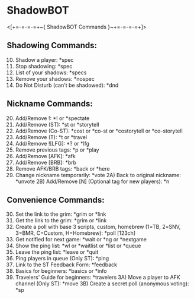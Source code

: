 # ShadowBOT

<[+=-=-=-=+~{ ShadowBOT Commands }~+=-=-=-=+]>

Shadowing Commands:
-------------------
10) Shadow a player:      *spec <player>
11) Stop shadowing:       *spec
12) List of your shadows: *specs
13) Remove your shadows:  *nospec
14) Do Not Disturb (can't be shadowed): *dnd

Nickname Commands:
------------------
20) Add/Remove !:       *! or *spectate
21) Add/Remove (ST):    *st or *storytell
22) Add/Remove (Co-ST): *cost or *co-st or *costorytell or *co-storytell
23) Add/Remove (T):     *t or *travel
24) Add/Remove ![LFG]:	*? or *lfg
25) Remove previous tags: *p or *play
26) Add/Remove [AFK]:      *afk
27) Add/Remove [BRB]:      *brb
28) Remove AFK/BRB tags: *back or *here
29) Change nickname temporarily: *vote <name>
2A) Back to original nickname:   *unvote
2B) Add/Remove [N] (Optional tag for new players): *n

Convenience Commands:
---------------------
30) Set the link to the grim: *grim <url> or *link <url>
31) Get the link to the grim: *grim or *link
32) Create a poll with base 3 scripts, custom, homebrew (1=TB, 2=SNV, 3=BMR, C=Custom, H=Homebrew): *poll [123ch]
33) Get notified for next game:   *wait or *ng or *nextgame
34) Show the ping list:      *wl or *waitlist or *list or *queue
35) Leave the ping list:     *leave or *quit
36) Ping players in queue (Only ST): *ping
37) Link to the ST Feedback Form:    *feedback
38) Basics for beginners: *basics or *info
39) Travelers' Guide for beginners:  *travelers
3A) Move a player to AFK channel (Only ST): *move <player mention>
3B) Create a secret poll (anonymous voting): *sp <title> <options>
3C) View secret poll results (adding a p displays the results publicly instead of privately): *results <p>
3D) Ask Storyteller for a consultation (ST must click OK on the msg): *consult <optional text/mentions>
3E) Show the saved list of commonly played custom scripts: *scripts or *script
3F) Get the links to a specific custom script from the list: *get <id>
3G) Show the saved list of commonly played teensy scripts: *teensies or *teensy
3H) Get the links to a specific teensy script from the list: *get t <id>
3I) Select a player from your current game at random: *randomplayer or *rp
3J) Get the typical number of each role type (TF/Outsider/Minion/Demon): *count or *comp
3K) Get information on a BOTC character: *role <character name>
3L) Get information on a BOTC fable: *fable <character name> (or *fabled/fables)
3M) Get the list of jinxes and jinxed characters: *jinxes or *jinx or *djinn

Extra Commands:
---------------
40) Tell a random joke:    *joke
41) Compliment someone <3: *compliment @<player>
42) Celebrate with style with a slow clap: *slowclap or *slow clap
43) My rules of how to run Oops All Pithags: *oopsallpithags or *oops or *oap
44) Crediting the cool people who helped: *credits

-=> For any Suggestions or Bug reports, msg me at LieutenantDV20#0097
